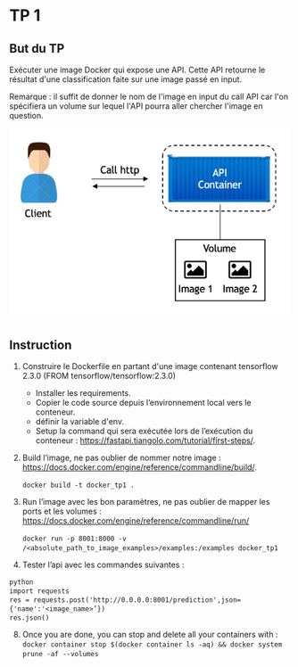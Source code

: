 # TP 1

## But du TP 

Exécuter une image Docker qui expose une API. Cette API retourne le résultat d'une classification faite sur une image passé en input.

Remarque : il suffit de donner le nom de l'image en input du call API car l'on spécifiera un volume sur lequel l'API pourra aller chercher l'image en question.

![Alt text](./assets/schema_tp1_docker.png?raw=true "schema TP1")


## Instruction
1. Construire le Dockerfile en partant d'une image contenant tensorflow 2.3.0 (FROM tensorflow/tensorflow:2.3.0)
    - Installer les requirements.
    - Copier le code source depuis l’environnement local vers le conteneur.
    - définir la variable d'env.
    - Setup la command qui sera exécutée lors de l’exécution du conteneur : https://fastapi.tiangolo.com/tutorial/first-steps/.
5. Build l’image, ne pas oublier de nommer notre image : https://docs.docker.com/engine/reference/commandline/build/.
    
    `
    docker build -t docker_tp1 .
    `
6. Run l’image avec les bon paramètres, ne pas oublier de mapper les ports et les volumes : https://docs.docker.com/engine/reference/commandline/run/
    
    `
    docker run -p 8001:8000 -v /<absolute_path_to_image_examples>/examples:/examples docker_tp1
    `
7. Tester l’api avec les commandes suivantes :

```
python 
import requests
res = requests.post('http://0.0.0.0:8001/prediction',json={'name':'<image_name>’})
res.json()
```

8. Once you are done, you can stop and delete all your containers  with : 
    `
    docker container stop $(docker container ls -aq) && docker system prune -af --volumes
    `

